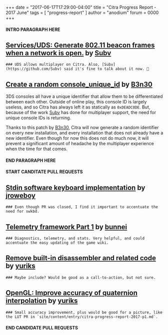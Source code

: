 +++
date = "2017-06-17T17:29:00-04:00"
title = "Citra Progress Report - 2017 June"
tags = [ "progress-report" ]
author = "anodium"
forum = 0000
+++

#### INTRO PARAGRAPH HERE

## [Services/UDS: Generate 802.11 beacon frames when a network is open.](https://github.com/citra-emu/citra/pull/2661) by [Subv](https://github.com/Subv)

    ### UDS allows multiplayer on Citra. Also, [Subv](https://github.com/Subv) said it's fine to talk about it now. 🚂

## [Create a random console_unique_id](https://github.com/citra-emu/citra/pull/2668) by [B3n30](https://github.com/B3n30)

3DS consoles all have a unique identifier that allow them to be differentiated between each other. Outside of online play, this console ID is largely useless, and so Citra has always left it as statically as `0xDEADC0DE`. But, because of the work [Subv](https://github.com/Subv) has done for multiplayer support, the need for unique console IDs is returning.

Thanks to this patch by [B3n30](https://github.com/B3n30), Citra will now generate a random identifier on every new installation, and every installation that does not already have a new identifier. Even though for now this does not do much now, it will prevent a significant amount of headache by the multiplayer experience when the time for that comes.

#### END PARAGRAPH HERE

#### START CANDITATE PULL REQUESTS ####

## [Stdin software keyboard implementation](https://github.com/citra-emu/citra/pull/2334) by [jroweboy](https://github.com/jroweboy)

    ### Even though PR was closed, I find it important to accentuate the need for swkbd.

## [Telemetry framework Part 1](https://github.com/citra-emu/citra/pull/2683) by [bunnei](https://github.com/bunnei)

    ### Diagnostics, telemetry, and stats. Very helpful, and could accentuate the easy updating of the game wiki.

## [Remove built-in disassembler and related code](https://github.com/citra-emu/citra/pull/2689) by [yuriks](https://github.com/yuriks)

    ### Maybe include? Would be good as a call-to-action, but not sure.

## [OpenGL: Improve accuracy of quaternion interpolation](https://github.com/citra-emu/citra/pull/2729) by [yuriks](https://github.com/yuriks)

    ### Small accuracy improvement, plus would be good for a picture, like the LUT PR in `site/content/entry/citra-progress-report-2017-p1.md`.

#### END CANDIDATE PULL REQUESTS ####

